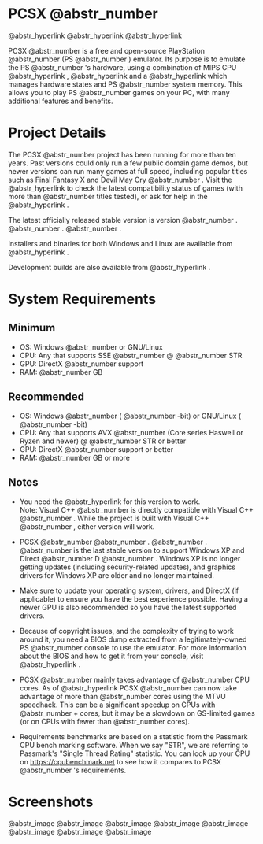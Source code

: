 # PCSX @abstr_number

@abstr_hyperlink @abstr_hyperlink @abstr_hyperlink 

PCSX @abstr_number is a free and open-source PlayStation @abstr_number (PS @abstr_number ) emulator. Its purpose is to emulate the PS @abstr_number 's hardware, using a combination of MIPS CPU @abstr_hyperlink , @abstr_hyperlink and a @abstr_hyperlink which manages hardware states and PS @abstr_number system memory. This allows you to play PS @abstr_number games on your PC, with many additional features and benefits.

# Project Details

The PCSX @abstr_number project has been running for more than ten years. Past versions could only run a few public domain game demos, but newer versions can run many games at full speed, including popular titles such as Final Fantasy X and Devil May Cry @abstr_number . Visit the @abstr_hyperlink to check the latest compatibility status of games (with more than @abstr_number titles tested), or ask for help in the @abstr_hyperlink .

The latest officially released stable version is version @abstr_number . @abstr_number . @abstr_number .

Installers and binaries for both Windows and Linux are available from @abstr_hyperlink .

Development builds are also available from @abstr_hyperlink .

# System Requirements

## Minimum

  * OS: Windows @abstr_number or GNU/Linux
  * CPU: Any that supports SSE @abstr_number @ @abstr_number STR
  * GPU: DirectX @abstr_number support
  * RAM: @abstr_number GB



## Recommended

  * OS: Windows @abstr_number ( @abstr_number -bit) or GNU/Linux ( @abstr_number -bit)
  * CPU: Any that supports AVX @abstr_number (Core series Haswell or Ryzen and newer) @ @abstr_number STR or better
  * GPU: DirectX @abstr_number support or better
  * RAM: @abstr_number GB or more



## Notes

  * You need the @abstr_hyperlink for this version to work.   
Note: Visual C++ @abstr_number is directly compatible with Visual C++ @abstr_number . While the project is built with Visual C++ @abstr_number , either version will work.

  * PCSX @abstr_number @abstr_number . @abstr_number . @abstr_number is the last stable version to support Windows XP and Direct @abstr_number D @abstr_number . Windows XP is no longer getting updates (including security-related updates), and graphics drivers for Windows XP are older and no longer maintained.

  * Make sure to update your operating system, drivers, and DirectX (if applicable) to ensure you have the best experience possible. Having a newer GPU is also recommended so you have the latest supported drivers.

  * Because of copyright issues, and the complexity of trying to work around it, you need a BIOS dump extracted from a legitimately-owned PS @abstr_number console to use the emulator. For more information about the BIOS and how to get it from your console, visit @abstr_hyperlink .

  * PCSX @abstr_number mainly takes advantage of @abstr_number CPU cores. As of @abstr_hyperlink PCSX @abstr_number can now take advantage of more than @abstr_number cores using the MTVU speedhack. This can be a significant speedup on CPUs with @abstr_number + cores, but it may be a slowdown on GS-limited games (or on CPUs with fewer than @abstr_number cores).

  * Requirements benchmarks are based on a statistic from the Passmark CPU bench marking software. When we say "STR", we are referring to Passmark's "Single Thread Rating" statistic. You can look up your CPU on https://cpubenchmark.net to see how it compares to PCSX @abstr_number 's requirements.




# Screenshots

@abstr_image @abstr_image @abstr_image @abstr_image @abstr_image @abstr_image @abstr_image @abstr_image 
